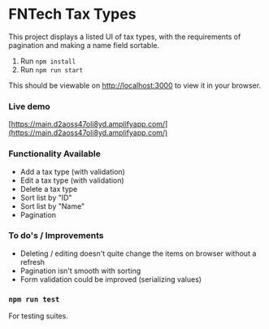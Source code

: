# FNTech Tax Types

This project displays a listed UI of tax types, with the requirements of pagination and making a name field sortable.

1. Run `npm install`
2. Run `npm run start`

This should be viewable on [http://localhost:3000](http://localhost:3000) to view it in your browser.

### Live demo

[https://main.d2aoss47oli8yd.amplifyapp.com/](https://main.d2aoss47oli8yd.amplifyapp.com/)

### Functionality Available
- Add a tax type (with validation)
- Edit a tax type (with validation)
- Delete a tax type
- Sort list by "ID"
- Sort list by "Name"
- Pagination

### To do's / Improvements
  - Deleting / editing doesn't quite change the items on browser without a refresh
  - Pagination isn't smooth with sorting
  - Form validation could be improved (serializing values)

### `npm run test`

For testing suites.

